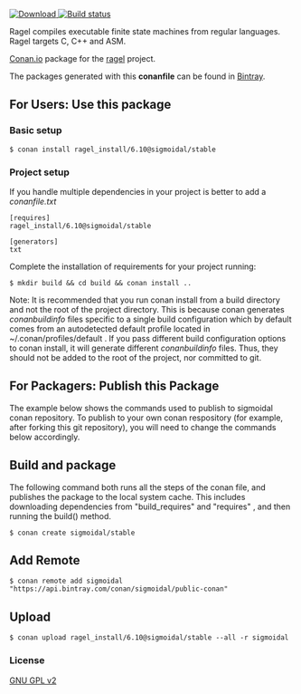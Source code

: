[ ![Download](https://api.bintray.com/packages/sigmoidal/public-conan/ragel_install%3Asigmoidal/images/download.svg?version=6.10%3Astable) ](https://bintray.com/sigmoidal/public-conan/ragel_install%3Asigmoidal/6.10%3Astable/link)
[![Build status](https://ci.appveyor.com/api/projects/status/se14gom9yvuq9ps4?svg=true)](https://ci.appveyor.com/project/SSE4/conan-cygwin-installer)

Ragel compiles executable finite state machines from regular languages. Ragel targets C, C++ and ASM. 

[Conan.io](https://conan.io) package for the [ragel](http://www.colm.net/open-source/ragel/) project.

The packages generated with this **conanfile** can be found in [Bintray](https://bintray.com/sigmoidal/public-conan/ragel_install%3Asigmoidal).

## For Users: Use this package

### Basic setup

    $ conan install ragel_install/6.10@sigmoidal/stable

### Project setup

If you handle multiple dependencies in your project is better to add a *conanfile.txt*

    [requires]
    ragel_install/6.10@sigmoidal/stable

    [generators]
    txt

Complete the installation of requirements for your project running:

    $ mkdir build && cd build && conan install ..

Note: It is recommended that you run conan install from a build directory and not the root of the project directory.  This is because conan generates *conanbuildinfo* files specific to a single build configuration which by default comes from an autodetected default profile located in ~/.conan/profiles/default .  If you pass different build configuration options to conan install, it will generate different *conanbuildinfo* files.  Thus, they should not be added to the root of the project, nor committed to git.

## For Packagers: Publish this Package

The example below shows the commands used to publish to sigmoidal conan repository. To publish to your own conan respository (for example, after forking this git repository), you will need to change the commands below accordingly.

## Build and package

The following command both runs all the steps of the conan file, and publishes the package to the local system cache.  This includes downloading dependencies from "build_requires" and "requires" , and then running the build() method.

    $ conan create sigmoidal/stable

## Add Remote

	$ conan remote add sigmoidal "https://api.bintray.com/conan/sigmoidal/public-conan"

## Upload

    $ conan upload ragel_install/6.10@sigmoidal/stable --all -r sigmoidal

### License
[GNU GPL v2](https://www.gnu.org/licenses/old-licenses/gpl-2.0.en.html)
